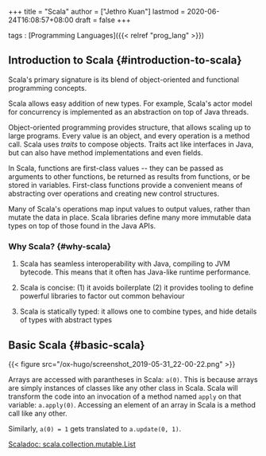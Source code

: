 +++
title = "Scala"
author = ["Jethro Kuan"]
lastmod = 2020-06-24T16:08:57+08:00
draft = false
+++

tags
: [Programming Languages]({{< relref "prog_lang" >}})

## Introduction to Scala {#introduction-to-scala}

Scala's primary signature is its blend of object-oriented and
functional programming concepts.

Scala allows easy addition of new types. For example, Scala's actor
model for concurrency is implemented as an abstraction on top of Java
threads.

Object-oriented programming provides structure, that allows scaling up
to large programs. Every value is an object, and every operation is a
method call. Scala uses _traits_ to compose objects. Traits act like
interfaces in Java, but can also have method implementations and even
fields.

In Scala, functions are first-class values -- they can be passed as
arguments to other functions, be returned as results from functions,
or be stored in variables. First-class functions provide a convenient
means of abstracting over operations and creating new control
structures.

Many of Scala's operations map input values to output values, rather
than mutate the data in place. Scala libraries define many more
immutable data types on top of those found in the Java APIs.

### Why Scala? {#why-scala}

1.  Scala has seamless interoperability with Java, compiling to JVM
    bytecode. This means that it often has Java-like runtime performance.

2.  Scala is concise: (1) it avoids boilerplate (2) it provides tooling
    to define powerful libraries to factor out common behaviour

3.  Scala is statically typed: it allows one to combine types, and hide
    details of types with abstract types

## Basic Scala {#basic-scala}

{{< figure src="/ox-hugo/screenshot_2019-05-31_22-00-22.png" >}}

Arrays are accessed with parantheses in Scala: `a(0)`. This is
because arrays are simply instances of classes like any other class in
Scala. Scala will transform the code into an invocation of a method
named `apply` on that variable: `a.apply(0)`. Accessing an element of an
array in Scala is a method call like any other.

Similarly, `a(0) = 1` gets translated to `a.update(0, 1)`.

[Scaladoc: scala.collection.mutable.List](https://www.scala-lang.org/api/2.12.3/scala/collection/immutable/List.html)
